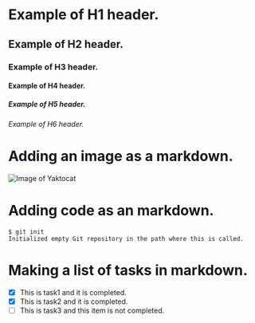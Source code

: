 # Example of H1 header.
## Example of H2 header.
### Example of H3 header.
#### Example of H4 header.
##### Example of H5 header.
###### Example of H6 header.


# Adding an image as a markdown.

![Image of Yaktocat](https://octodex.github.com/images/yaktocat.png)


# Adding code as an markdown.

```
$ git init
Initialized empty Git repository in the path where this is called.
```


# Making a list of tasks in markdown.

- [x] This is task1 and it is completed.
- [x] This is task2 and it is completed.
- [ ] This is task3 and this item is not completed.
